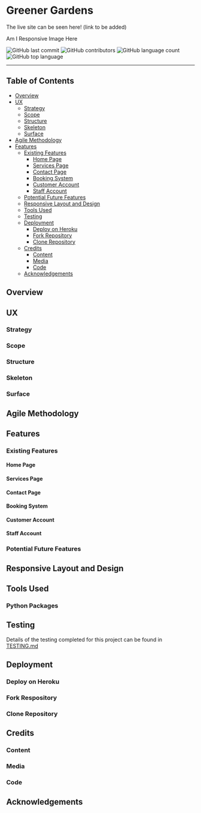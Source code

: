 # Greener Gardens

The live site can be seen here! (link to be added)

Am I Responsive Image Here

![GitHub last commit](https://img.shields.io/github/last-commit/TonichaB/greener-gardens?color=green)
![GitHub contributors](https://img.shields.io/github/contributors/TonichaB/greener-gardens?color=yellow)
![GitHub language count](https://img.shields.io/github/languages/count/TonichaB/greener-gardens?color=blue)
![GitHub top language](https://img.shields.io/github/languages/top/TonichaB/greener-gardens?color=red)
<hr>

## Table of Contents

- [Overview](#overview)
- [UX](#ux)
  - [Strategy](#strategy)
  - [Scope](#scope)
  - [Structure](#structure)
  - [Skeleton](#skeleton)
  - [Surface](#surface)
- [Agile Methodology](#agile-methodology)
- [Features](#features)
  - [Existing Features](#existing-features)
    - [Home Page](#home-page)
    - [Services Page](#services-page)
    - [Contact Page](#contact-page)
    - [Booking System](#booking-system)
    - [Customer Account](#customer-account)
    - [Staff Account](#staff-account)
  - [Potential Future Features](#potential-future-features)
  - [Responsive Layout and Design](#responsive-layout-and-design)
  - [Tools Used](#tools-used)
  - [Testing](#testing)
  - [Deployment](#deployment)
    - [Deploy on Heroku](#deploy-on-heroku)
    - [Fork Repository](#fork-respository)
    - [Clone Repository](#clone-repository)
  - [Credits](#credits)
    - [Content](#content)
    - [Media](#media)
    - [Code](#code)
  - [Acknowledgements](#acknowledgements)

## Overview

## UX

### Strategy

### Scope

### Structure

### Skeleton

### Surface

## Agile Methodology

## Features

### Existing Features

#### Home Page

#### Services Page

#### Contact Page

#### Booking System

#### Customer Account

#### Staff Account

### Potential Future Features

## Responsive Layout and Design

## Tools Used

### Python Packages

## Testing

Details of the testing completed for this project can be found in [TESTING.md](TESTING.md)

## Deployment

### Deploy on Heroku

### Fork Respository

### Clone Repository

## Credits

### Content

### Media 

### Code

## Acknowledgements